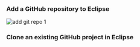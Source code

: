 ### Add a GitHub repository to Eclipse
![add git repo 1](https://github.com/collab-uniba/socialcde4eclipse/blob/master/wikiImage/add%20git%20repo%201.png)

### Clone an existing GitHub project in Eclipse

